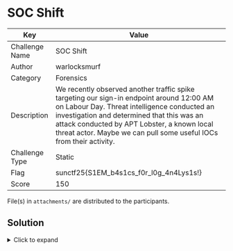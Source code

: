 # SOC Shift

| Key            | Value                                                         |
|----------------|---------------------------------------------------------------|
| Challenge Name | SOC Shift                                                     |
| Author         | warlocksmurf                                                  |
| Category       | Forensics                                                     |
| Description    | We recently observed another traffic spike targeting our sign-in endpoint around 12:00 AM on Labour Day. Threat intelligence conducted an investigation and determined that this was an attack conducted by APT Lobster, a known local threat actor. Maybe we can pull some useful IOCs from their activity. |
| Challenge Type | Static                                                        |
| Flag           | sunctf25{S1EM_b4s1cs_f0r_l0g_4n4Lys1s!}                       |
| Score          | 150                                                           |

File(s) in `attachments/` are distributed to the participants.

## Solution

<details>
<summary>Click to expand</summary>

Players are given a CSV log dump. Since the TI team mentioned that the threat actor was a "local threat actor", grouping the logs based on `Country ISO Code`, the flag can be identified in one of the suspicious User Agents.

</details>
